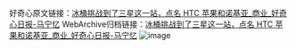 好奇心原文链接：[冰桶挑战到了三星这一站，点名 HTC 苹果和诺基亚_商业_好奇心日报-马宁忆](https://www.qdaily.com/articles/2012.html)
WebArchive归档链接：[冰桶挑战到了三星这一站，点名 HTC 苹果和诺基亚_商业_好奇心日报-马宁忆](http://web.archive.org/web/20190623150801/https://www.qdaily.com/articles/2012.html)
![image](http://ww3.sinaimg.cn/large/007d5XDply1g3vbv15e97j30u035u1kx)